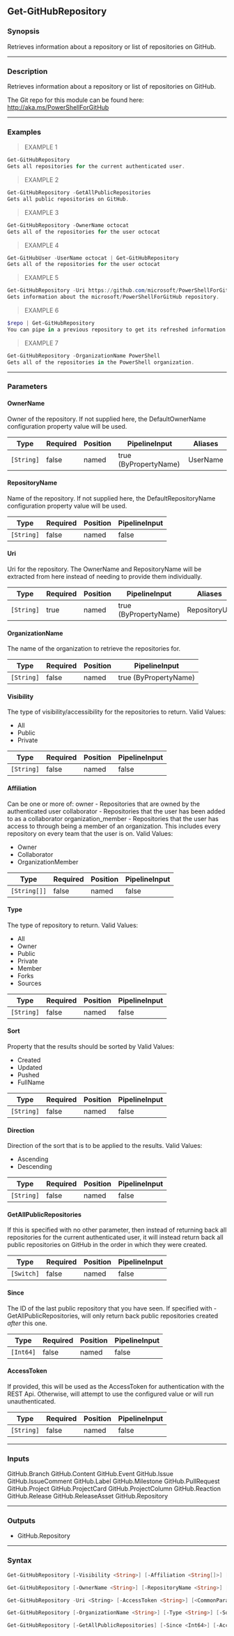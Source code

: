 Get-GitHubRepository
--------------------

### Synopsis
Retrieves information about a repository or list of repositories on GitHub.

---

### Description

Retrieves information about a repository or list of repositories on GitHub.

The Git repo for this module can be found here: http://aka.ms/PowerShellForGitHub

---

### Examples
> EXAMPLE 1

```PowerShell
Get-GitHubRepository
Gets all repositories for the current authenticated user.
```
> EXAMPLE 2

```PowerShell
Get-GitHubRepository -GetAllPublicRepositories
Gets all public repositories on GitHub.
```
> EXAMPLE 3

```PowerShell
Get-GitHubRepository -OwnerName octocat
Gets all of the repositories for the user octocat
```
> EXAMPLE 4

```PowerShell
Get-GitHubUser -UserName octocat | Get-GitHubRepository
Gets all of the repositories for the user octocat
```
> EXAMPLE 5

```PowerShell
Get-GitHubRepository -Uri https://github.com/microsoft/PowerShellForGitHub
Gets information about the microsoft/PowerShellForGitHub repository.
```
> EXAMPLE 6

```PowerShell
$repo | Get-GitHubRepository
You can pipe in a previous repository to get its refreshed information.
```
> EXAMPLE 7

```PowerShell
Get-GitHubRepository -OrganizationName PowerShell
Gets all of the repositories in the PowerShell organization.
```

---

### Parameters
#### **OwnerName**
Owner of the repository.
If not supplied here, the DefaultOwnerName configuration property value will be used.

|Type      |Required|Position|PipelineInput        |Aliases |
|----------|--------|--------|---------------------|--------|
|`[String]`|false   |named   |true (ByPropertyName)|UserName|

#### **RepositoryName**
Name of the repository.
If not supplied here, the DefaultRepositoryName configuration property value will be used.

|Type      |Required|Position|PipelineInput|
|----------|--------|--------|-------------|
|`[String]`|false   |named   |false        |

#### **Uri**
Uri for the repository.
The OwnerName and RepositoryName will be extracted from here instead of needing to provide
them individually.

|Type      |Required|Position|PipelineInput        |Aliases      |
|----------|--------|--------|---------------------|-------------|
|`[String]`|true    |named   |true (ByPropertyName)|RepositoryUrl|

#### **OrganizationName**
The name of the organization to retrieve the repositories for.

|Type      |Required|Position|PipelineInput        |
|----------|--------|--------|---------------------|
|`[String]`|false   |named   |true (ByPropertyName)|

#### **Visibility**
The type of visibility/accessibility for the repositories to return.
Valid Values:

* All
* Public
* Private

|Type      |Required|Position|PipelineInput|
|----------|--------|--------|-------------|
|`[String]`|false   |named   |false        |

#### **Affiliation**
Can be one or more of:
owner - Repositories that are owned by the authenticated user
collaborator - Repositories that the user has been added to as a collaborator
organization_member - Repositories that the user has access to through being
a member of an organization.  This includes every repository on every team that the user
is on.
Valid Values:

* Owner
* Collaborator
* OrganizationMember

|Type        |Required|Position|PipelineInput|
|------------|--------|--------|-------------|
|`[String[]]`|false   |named   |false        |

#### **Type**
The type of repository to return.
Valid Values:

* All
* Owner
* Public
* Private
* Member
* Forks
* Sources

|Type      |Required|Position|PipelineInput|
|----------|--------|--------|-------------|
|`[String]`|false   |named   |false        |

#### **Sort**
Property that the results should be sorted by
Valid Values:

* Created
* Updated
* Pushed
* FullName

|Type      |Required|Position|PipelineInput|
|----------|--------|--------|-------------|
|`[String]`|false   |named   |false        |

#### **Direction**
Direction of the sort that is to be applied to the results.
Valid Values:

* Ascending
* Descending

|Type      |Required|Position|PipelineInput|
|----------|--------|--------|-------------|
|`[String]`|false   |named   |false        |

#### **GetAllPublicRepositories**
If this is specified with no other parameter, then instead of returning back all
repositories for the current authenticated user, it will instead return back all
public repositories on GitHub in the order in which they were created.

|Type      |Required|Position|PipelineInput|
|----------|--------|--------|-------------|
|`[Switch]`|false   |named   |false        |

#### **Since**
The ID of the last public repository that you have seen.  If specified with
-GetAllPublicRepositories, will only return back public repositories created _after_ this
one.

|Type     |Required|Position|PipelineInput|
|---------|--------|--------|-------------|
|`[Int64]`|false   |named   |false        |

#### **AccessToken**
If provided, this will be used as the AccessToken for authentication with the
REST Api.  Otherwise, will attempt to use the configured value or will run unauthenticated.

|Type      |Required|Position|PipelineInput|
|----------|--------|--------|-------------|
|`[String]`|false   |named   |false        |

---

### Inputs
GitHub.Branch
GitHub.Content
GitHub.Event
GitHub.Issue
GitHub.IssueComment
GitHub.Label
GitHub.Milestone
GitHub.PullRequest
GitHub.Project
GitHub.ProjectCard
GitHub.ProjectColumn
GitHub.Reaction
GitHub.Release
GitHub.ReleaseAsset
GitHub.Repository

---

### Outputs
* GitHub.Repository

---

### Syntax
```PowerShell
Get-GitHubRepository [-Visibility <String>] [-Affiliation <String[]>] [-Type <String>] [-Sort <String>] [-Direction <String>] [-AccessToken <String>] [<CommonParameters>]
```
```PowerShell
Get-GitHubRepository [-OwnerName <String>] [-RepositoryName <String>] [-Type <String>] [-Sort <String>] [-Direction <String>] [-AccessToken <String>] [<CommonParameters>]
```
```PowerShell
Get-GitHubRepository -Uri <String> [-AccessToken <String>] [<CommonParameters>]
```
```PowerShell
Get-GitHubRepository [-OrganizationName <String>] [-Type <String>] [-Sort <String>] [-Direction <String>] [-AccessToken <String>] [<CommonParameters>]
```
```PowerShell
Get-GitHubRepository [-GetAllPublicRepositories] [-Since <Int64>] [-AccessToken <String>] [<CommonParameters>]
```
